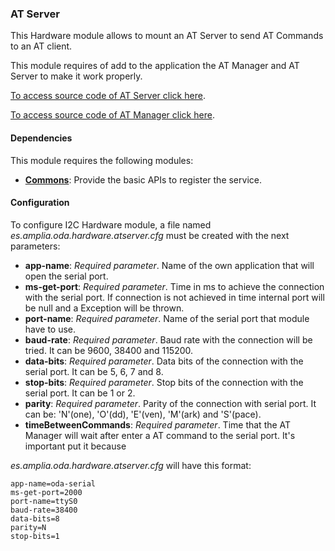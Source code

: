 ### AT Server

This Hardware module allows to mount an AT Server to send AT Commands to an AT client.

This module requires of add to the application the AT Manager and AT Server to make it work properly.

[To access source code of AT Server click here](https://github.com/amplia-iiot/oda/tree/master/oda-hardware/atserver).

[To access source code of AT Manager click here](https://github.com/amplia-iiot/oda/tree/master/oda-hardware/atmanager).

#### Dependencies

This module requires the following modules:
* __[Commons](../../infrastructure/core.md)__: Provide the basic APIs to register the service.

#### Configuration

 To configure I2C Hardware module, a file named _es.amplia.oda.hardware.atserver.cfg_ must be created with the next parameters:
 * __app-name__: *Required parameter*. Name of the own application that will open the serial port.
 * __ms-get-port__: *Required parameter*. Time in ms to achieve the connection with the serial port. If connection is 
 not achieved in time internal port will be null and a Exception will be thrown.
 * __port-name__: *Required parameter*. Name of the serial port that module have to use.
 * __baud-rate__: *Required parameter*. Baud rate with the connection will be tried. It can be 9600, 38400 and 115200.
 * __data-bits__: *Required parameter*. Data bits of the connection with the serial port. It can be 5, 6, 7 and 8.
 * __stop-bits__: *Required parameter*. Stop bits of the connection with the serial port. It can be 1 or 2.
 * __parity__: *Required parameter*. Parity of the connection with serial port. It can be: 'N'(one), 'O'(dd), 'E'(ven), 'M'(ark) and 'S'(pace).
 * __timeBetweenCommands__: *Required parameter*. Time that the AT Manager will wait after enter a AT command to the serial port. It's important put it because 
 
 _es.amplia.oda.hardware.atserver.cfg_ will have this format: 
``` 
app-name=oda-serial
ms-get-port=2000
port-name=ttyS0
baud-rate=38400
data-bits=8
parity=N
stop-bits=1
```